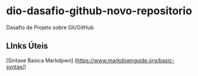 # dio-dasafio-github-novo-repositorio
Dasafio de Projeto sobre Git/GitHub


## LInks  Úteis
[Sintaxe Basica Markdpwn] (https://www.markdownguide.org/basic-syntax/)

